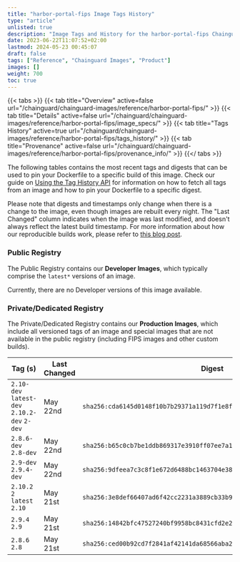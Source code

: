 ```yaml
---
title: "harbor-portal-fips Image Tags History"
type: "article"
unlisted: true
description: "Image Tags and History for the harbor-portal-fips Chainguard Image"
date: 2023-06-22T11:07:52+02:00
lastmod: 2024-05-23 00:45:07
draft: false
tags: ["Reference", "Chainguard Images", "Product"]
images: []
weight: 700
toc: true
---
```


{{< tabs >}}
{{< tab title="Overview" active=false url="/chainguard/chainguard-images/reference/harbor-portal-fips/" >}}
{{< tab title="Details" active=false url="/chainguard/chainguard-images/reference/harbor-portal-fips/image_specs/" >}}
{{< tab title="Tags History" active=true url="/chainguard/chainguard-images/reference/harbor-portal-fips/tags_history/" >}}
{{< tab title="Provenance" active=false url="/chainguard/chainguard-images/reference/harbor-portal-fips/provenance_info/" >}}
{{</ tabs >}}

The following tables contains the most recent tags and digests that can be used to pin your Dockerfile to a specific build of this image. Check our guide on [Using the Tag History API](/chainguard/chainguard-images/using-the-tag-history-api/) for information on how to fetch all tags from an image and how to pin your Dockerfile to a specific digest.

Please note that digests and timestamps only change when there is a change to the image, even though images are rebuilt every night. The "Last Changed" column indicates when the image was last modified, and doesn't always reflect the latest build timestamp. For more information about how our reproducible builds work, please refer to [this blog post](https://www.chainguard.dev/unchained/reproducing-chainguards-reproducible-image-builds).

### Public Registry
The Public Registry contains our **Developer Images**, which typically comprise the `latest*` versions of an image.

Currently, there are no Developer versions of this image available.

### Private/Dedicated Registry
The Private/Dedicated Registry contains our **Production Images**, which include all versioned tags of an image and special images that are not available in the public registry (including FIPS images and other custom builds).

| Tag (s)                                       | Last Changed | Digest                                                                    |
|-----------------------------------------------|--------------|---------------------------------------------------------------------------|
|  `2.10-dev` `latest-dev` `2.10.2-dev` `2-dev` | May 22nd     | `sha256:cda6145d0148f10b7b29371a119d7f1e8fe8fda400a6c92e4625560fe551b3ed` |
|  `2.8.6-dev` `2.8-dev`                        | May 22nd     | `sha256:b65c0cb7be1ddb869317e3910ff07ee7a180f5ffcd841194cc00e3c8c8b7ceb3` |
|  `2.9-dev` `2.9.4-dev`                        | May 22nd     | `sha256:9dfeea7c3c8f1e672d6488bc1463704e389bf364f3750754099a97100f034e89` |
|  `2.10.2` `2` `latest` `2.10`                 | May 21st     | `sha256:3e8def66407ad6f42cc2231a3889cb33b988525c627a73258ca96f40d185493c` |
|  `2.9.4` `2.9`                                | May 21st     | `sha256:14842bfc47527240bf9958bc8431cfd2e26e2d1f5cf85dff0719f6d1bdc3246b` |
|  `2.8.6` `2.8`                                | May 21st     | `sha256:ced00b92cd7f2841af42141da68566aba2b58814fa48022819dc5246ee4c648f` |

